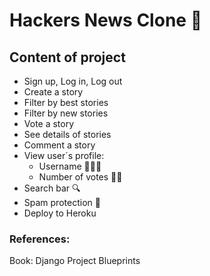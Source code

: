 # Hackers News Clone 📰

## Content of project

 - Sign up, Log in, Log out
 - Create a story
 - Filter by best stories
 - Filter by new stories
 - Vote a story
 - See details of stories
 - Comment a story
 - View user´s profile:
	 - Username 🧑🏻‍💻
	 - Number of votes 👍🏻
 - Search bar 🔍
 - Spam protection 🔐
 - Deploy to Heroku
 
 ### References:
 Book: Django Project Blueprints
